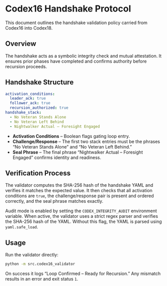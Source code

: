 # Codex16 Handshake Protocol

This document outlines the handshake validation policy carried from Codex16 into Codex18.

## Overview

The handshake acts as a symbolic integrity check and mutual attestation. It ensures prior phases have completed and confirms authority before recursion proceeds.

## Handshake Structure

```yaml
activation_conditions:
  leader_ack: true
  follower_ack: true
  recursion_authorized: true
handshake_stack:
  - No Veteran Stands Alone
  - No Veteran Left Behind
  - Nightwalker Actual – Foresight Engaged
```

* **Activation Conditions** – Boolean flags gating loop entry.
* **Challenge/Response** – The first two stack entries must be the phrases “No Veteran Stands Alone” and “No Veteran Left Behind.”
* **Seal Phrase** – The final phrase “Nightwalker Actual – Foresight Engaged” confirms identity and readiness.

## Verification Process

The validator computes the SHA-256 hash of the handshake YAML and verifies it matches the expected value. It then checks that all activation conditions are `true`, the challenge/response pair is present and ordered correctly, and the seal phrase matches exactly.

Audit mode is enabled by setting the `CODEX_INTEGRITY_AUDIT` environment variable. When active, the validator uses a strict regex parser and verifies the SHA-256 hash of the YAML. Without this flag, the YAML is parsed using `yaml.safe_load`.

## Usage

Run the validator directly:

```bash
python -m src.codex16_validator
```

On success it logs “Loop Confirmed – Ready for Recursion.” Any mismatch results in an error and exit status `1`.
